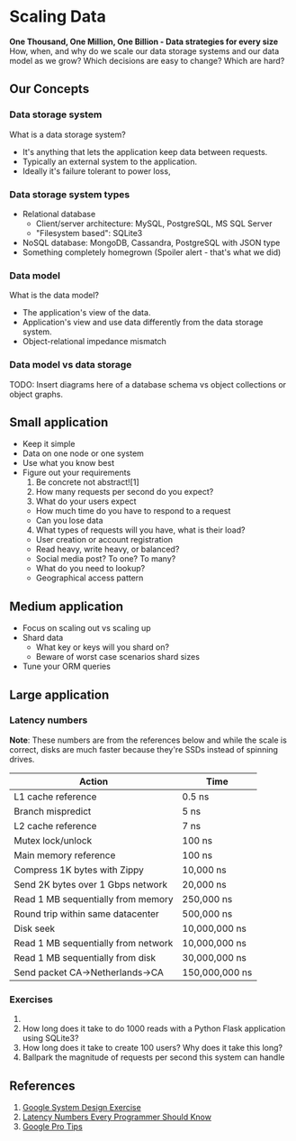 # Scaling Data
**One Thousand, One Million, One Billion - Data strategies for every size**
How, when, and why do we scale our data storage systems and our data model as we grow?
Which decisions are easy to change? Which are hard?

## Our Concepts

### Data storage system
What is a data storage system?
- It's anything that lets the application keep data between requests.
- Typically an external system to the application.
- Ideally it's failure tolerant to power loss, 

### Data storage system types
- Relational database
  - Client/server architecture: MySQL, PostgreSQL, MS SQL Server
  - "Filesystem based": SQLite3
- NoSQL database: MongoDB, Cassandra, PostgreSQL with JSON type
- Something completely homegrown (Spoiler alert - that's what we did)

### Data model
What is the data model?
- The application's view of the data.
- Application's view and use data differently from the data storage system.
- Object-relational impedance mismatch

### Data model vs data storage
TODO: Insert diagrams here of a database schema vs object collections or object graphs.


## Small application
- Keep it simple
- Data on one node or one system
- Use what you know best
- Figure out your requirements
  1. Be concrete not abstract![1]
  2. How many requests per second do you expect?
  3. What do your users expect
    - How much time do you have to respond to a request
    - Can you lose data
  4. What types of requests will you have, what is their load?
    - User creation or account registration
    - Read heavy, write heavy, or balanced?
    - Social media post? To one? To many?
    - What do you need to lookup?
    - Geographical access pattern

## Medium application
- Focus on scaling out vs scaling up
- Shard data
  - What key or keys will you shard on?
  - Beware of worst case scenarios shard sizes
- Tune your ORM queries

## Large application

### Latency numbers

**Note**: These numbers are from the references below and while the scale is correct, disks are much faster because they're SSDs instead of spinning drives.

| Action | Time |
|--------|------|
| L1 cache reference | 0.5 ns |
| Branch mispredict  |   5 ns |
| L2 cache reference |   7 ns |
| Mutex lock/unlock  | 100 ns |
| Main memory reference | 100 ns |
| Compress 1K bytes with Zippy | 10,000 ns |
| Send 2K bytes over 1 Gbps network | 20,000 ns |
| Read 1 MB sequentially from memory | 250,000 ns |
| Round trip within same datacenter | 500,000 ns |
| Disk seek | 10,000,000 ns |
| Read 1 MB sequentially from network | 10,000,000 ns |
| Read 1 MB sequentially from disk | 30,000,000 ns |
| Send packet CA->Netherlands->CA | 150,000,000 ns | 

### Exercises
1. 
1. How long does it take to do 1000 reads with a Python Flask application using SQLite3?
2. How long does it take to create 100 users? Why does it take this long?
3. Ballpark the magnitude of requests per second this system can handle

## References
1. [Google System Design Exercise](https://sre.google/workbook/non-abstract-design/)
2. [Latency Numbers Every Programmer Should Know](http://norvig.com/21-days.html#answers)
3. [Google Pro Tips](http://highscalability.com/blog/2011/1/26/google-pro-tip-use-back-of-the-envelope-calculations-to-choo.html)